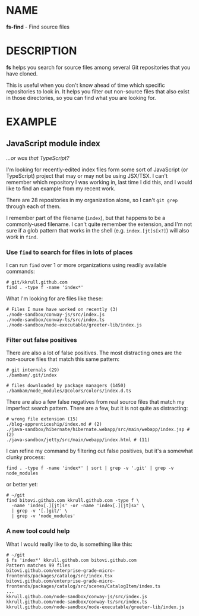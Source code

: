# NAME

**fs-find** - Find source files

# DESCRIPTION

**fs** helps you search for source files among several Git repositories that you have
cloned.

This is useful when you don't know ahead of time which specific repositories to look in.  It helps
you filter out non-source files that also exist in those directories, so you can find what you are
looking for.

# EXAMPLE

## JavaScript module index

_...or was that TypeScript?_

I'm looking for recently-edited index files form some sort of JavaScript (or TypeScript) project
that may or may not be using JSX/TSX.  I can't remember which repository I was working in, last time
I did this, and I would like to find an example from my recent work.

There are 28 repositories in my organization alone, so I can't `git grep` through each of them.

I remember part of the filename (`index`), but that happens to be a commonly-used filename.  I can't
quite remember the extension, and I'm not sure if a glob pattern that works in the shell (e.g.
`index.[jt]s[x?]`) will also work in `find`.

### Use `find` to search for files in lots of places

I can run `find` over 1 or more organizations using readily available commands:

```shell
# git/kkrull.github.com
find . -type f -name 'index*'
```

What I'm looking for are files like these:

```shell
# Files I muse have worked on recently (3)
./node-sandbox/conway-js/src/index.js
./node-sandbox/conway-ts/src/index.ts
./node-sandbox/node-executable/greeter-lib/index.js
```

### Filter out false positives

There are also a lot of false positives.  The most distracting ones are the non-source files that
match this same pattern:

```shell
# git internals (29)
./bambam/.git/index

# files downloaded by package managers (1450)
./bambam/node_modules/@colors/colors/index.d.ts
```

There are also a few false negatives from real source files that match my imperfect search pattern.
There are a few, but it is not quite as distracting:

```shell
# wrong file extension (15)
./blog-apprenticeship/index.md # (2)
./java-sandbox/hibernate/hibernate.webapp/src/main/webapp/index.jsp # (2)
./java-sandbox/jetty/src/main/webapp/index.html # (11)
```

I can refine my command by filtering out false positives, but it's a somewhat clunky process:

```shell
find . -type f -name 'index*' | sort | grep -v '.git' | grep -v node_modules
```

or better yet:

```shell
# ~/git
find bitovi.github.com kkrull.github.com -type f \
  -name 'index[.][jt]s' -or -name 'index[.][jt]sx' \
  | grep -v '[.]git/' \
  | grep -v 'node_modules'
```

### A new tool could help

What I would really like to do, is something like this:

```shell
# ~/git
$ fs 'index*' kkrull.github.com bitovi.github.com
Pattern matches 99 files
bitovi.github.com/enterprise-grade-micro-frontends/packages/catalog/src/index.tsx
bitovi.github.com/enterprise-grade-micro-frontends/packages/catalog/src/scenes/CatalogItem/index.ts
...
kkrull.github.com/node-sandbox/conway-js/src/index.js
kkrull.github.com/node-sandbox/conway-ts/src/index.ts
kkrull.github.com/node-sandbox/node-executable/greeter-lib/index.js
```
